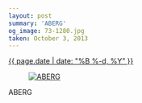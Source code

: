 ```yaml
---
layout: post
summary: 'ABERG'
og_image: 73-1280.jpg
taken: October 3, 2013
---
```


<div class="post">
 <time>
  <a href="/73">
   {{ page.date | date: "%B %-d, %Y" }}
  </a>
 </time>
 <a href="/73">
  <figure data-taken="10/3/2013">
   <img alt="ABERG" sizes="(min-width: 700px) 50vw, calc(100vw - 2rem)" src="{{ site.assets_url }}/73-640.jpg" srcset="{{ site.assets_url }}/73-1280.jpg 1280w, {{ site.assets_url }}/73-960.jpg 960w, {{ site.assets_url }}/73-640.jpg 640w, {{ site.assets_url }}/73-320.jpg 320w"/>
  </figure>
 </a>
 <span>
  ABERG
 </span>
</div>
